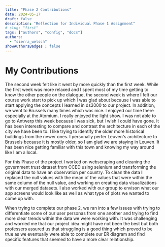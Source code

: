 ```yaml
---
title: "Phase 2 Contributions"
date: 2024-05-17
draft: false
description: "Reflection for Individual Phase 1 Assignment"
# slug: "first"
tags: ["authors", "config", "docs"]
authors:
  - "sierra_welsch"
showAuthorsBadges : false
---
```


# My Contributions 
The second week felt like it went by more quickly than the first week. While the first week was more relaxed and I spent most of my time getting to know the other people on the dialogue, the second week is where I felt our course work start to pick up which I was glad about because I was able to start applying the concepts I learned in ds3000 to our project. In addition, we went to Brussels many times which was nice. I enjoyed our time there especially at the Atomium. I really enjoyed the light show. I was not able to go to Antwerp this week because I was sick, but I wish I could have gone. It has been interesting to compare and contrast the architecture in each of the city we have been to. I like trying to identify the older more historical buildings from the newer ones. I personally perfer Leuven's architecture to Brussels because it is mostly older, so I am glad we are staying in Leuven. It has been nice getting familiar with this town and knowing my way around like I am a local. 

For this Phase of the project I worked on webscraping and cleaning the government trust dataset from OCED using selenium and transforming the original data to have an observation per country. To clean the data I replaced the null values with the mean of the values that were within the same column of the null value, and working on creating data visualizations with our merged datasets. I also worked with our group to envison what our app screens would look like as well as what type of plots we wanted to come up with.

When trying to complete our phase 2, we ran into a few issues with trying to differentiate some of our user personas from one another and trying to find more clear trends within the data we were working with. It was challenging and worried me that our project idea might have not been the best but both professers assured us that struggling is a good thing which proved to be true as we eventually were able to complete our ER diagram and find specific features that seemed to have a more clear relationship. 